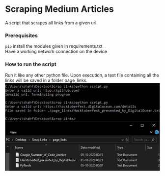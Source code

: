 # Scraping Medium Articles
A script that scrapes all links from a given url

### Prerequisites
`pip` install the modules given in requirements.txt
<br>Have a working network connection on the device

### How to run the script
Run it like any other python file. Upon execution, a text file containing all the links will be saved in a folder page_links.
![script_execution](script_execution.jpg)